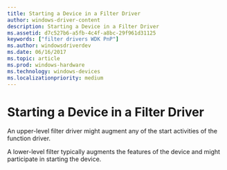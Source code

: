 ```yaml
---
title: Starting a Device in a Filter Driver
author: windows-driver-content
description: Starting a Device in a Filter Driver
ms.assetid: d7c527b6-a5fb-4c4f-a8bc-29f961d31125
keywords: ["filter drivers WDK PnP"]
ms.author: windowsdriverdev
ms.date: 06/16/2017
ms.topic: article
ms.prod: windows-hardware
ms.technology: windows-devices
ms.localizationpriority: medium
---
```


# Starting a Device in a Filter Driver





An upper-level filter driver might augment any of the start activities of the function driver.

A lower-level filter typically augments the features of the device and might participate in starting the device.

 

 




